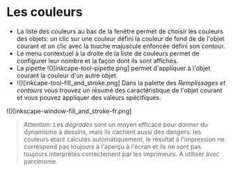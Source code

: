 # Les couleurs

- La liste des couleurs au bas de la fenêtre permet de choisir les couleurs des objets: un clic sur une couleur défini la couleur de fond de de l'objet courant et un clic avec la touche majuscule enfoncée défini son contour.
- Le menu contextuel à la droite de la liste de couleurs permet de configurer leur nombre et la façon dont ils sont affichés.
- La pipette !()[inkcape-tool-pipette.png] permet d'appliquer à l'objet courant la couleur d'un autre objet.
- !()[inkcape-tool-fill_and_stroke.png] Dans la palette des _Remplissages et contours_ vous trouvez un résumé des caractéristique de l'objet courant et vous pouvez appliquer des valeurs spécifiques.

!()[inkscape-window-fill_and_stroke-fr.png]

> Attention: Les _dégradés_ sont un moyen efficace pour donner du dynamisme à dessins, mais ils cachent aussi des dangers: les couleurs étant calculés automatiquement, le résultat à l'impression ne correspond pas toujours à l'aperçu à l'écran et ils ne sont pas toujours interprétés correctement par les imprimeurs. À utiliser avec parcimonie.
